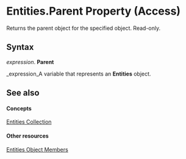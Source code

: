 
# Entities.Parent Property (Access)

Returns the parent object for the specified object. Read-only.


## Syntax

 _expression_. **Parent**

 _expression_A variable that represents an  **Entities** object.


## See also


#### Concepts


 [Entities Collection](8d91418d-ab38-77b1-e767-250b0eb57cb1.md)
#### Other resources


 [Entities Object Members](8ed5f9c2-92e4-9ad3-112e-9e4682ac4235.md)
